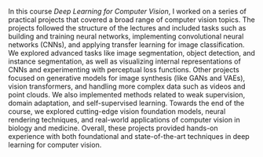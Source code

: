 In this course *Deep Learning for Computer Vision*, I worked on a series of practical projects that covered a broad range of computer vision topics. The projects followed the structure of the lectures and included tasks such as building and training neural networks, implementing convolutional neural networks (CNNs), and applying transfer learning for image classification. We explored advanced tasks like image segmentation, object detection, and instance segmentation, as well as visualizing internal representations of CNNs and experimenting with perceptual loss functions. Other projects focused on generative models for image synthesis (like GANs and VAEs), vision transformers, and handling more complex data such as videos and point clouds. We also implemented methods related to weak supervision, domain adaptation, and self-supervised learning. Towards the end of the course, we explored cutting-edge vision foundation models, neural rendering techniques, and real-world applications of computer vision in biology and medicine. Overall, these projects provided hands-on experience with both foundational and state-of-the-art techniques in deep learning for computer vision.
